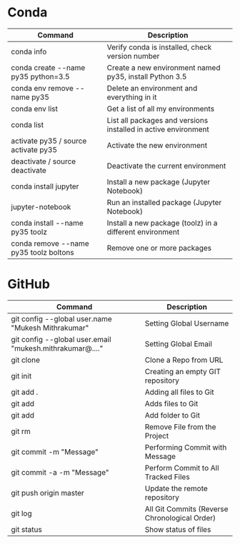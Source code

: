 # Conda

| Command        | Description                    |
|----------------|--------------------------------|
| conda info       | Verify conda is installed, check version number |
| conda create --name py35 python=3.5 | Create a new environment named py35, install Python 3.5 |
| conda env remove --name py35 | Delete an environment and everything in it |
| conda env list | Get a list of all my environments |
| conda list | List all packages and versions installed in active environment |
| activate py35 /  source activate py35 | Activate the new environment |
| deactivate / source deactivate| Deactivate the current environment |
| conda install jupyter | Install a new package (Jupyter Notebook) |
| jupyter-notebook | Run an installed package (Jupyter Notebook) |
| conda install --name py35 toolz | Install a new package (toolz) in a different environment |
| conda remove --name py35 toolz boltons | Remove one or more packages |



# GitHub

| Command                                                              | Description                      |
| -------------------------------------------------------------------- | -------------------------------- |
| git config --global user.name "Mukesh Mithrakumar"                   | Setting Global Username |
| git config --global user.email "mukesh.mithrakumar@...." | Setting Global Email |
| git clone <url>                                                      | Clone a Repo from URL |
| git init                                                             | Creating an empty GIT repository |
| git add .                                                            | Adding all files to Git |
| git add <file1> <file2>                                              | Adds files to Git |
| git add <foldername>                                                 | Add folder to Git |
| git rm <file1> <file2>                                               | Remove File from the Project |
| git commit <file> -m "Message"                                       | Performing Commit with Message |
| git commit -a -m "Message"                                           | Perform Commit to All Tracked Files |
| git push origin master                                               | Update the remote repository |
| git log                                                              | All Git Commits (Reverse Chronological Order) |
| git status                                                           | Show status of files |
